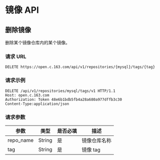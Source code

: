 # 镜像 API

## 删除镜像

删除某个镜像仓库内的某个镜像。

### 请求 URL

`DELETE https://open.c.163.com/api/v1/repositories/{mysql}/tags/{tag}`

### 请求示例

```http
DELETE /api/v1/repositories/mysql/tags/v1 HTTP/1.1
Host: open.c.163.com
Authorization: Token 48e6b1bdb5fb4a28a680a977dffb3c30
Content-Type:application/json
```

### 请求参数

|    参数   |  类型  | 是否必填 |     描述     |
|-----------|--------|----------|--------------|
| repo_name | String | 是       | 镜像仓库名称 |
| tag       | String | 是       | 镜像 tag     |
